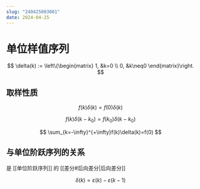 ```yaml
---
slug: "240425003001"
date: 2024-04-25
---
```


# 单位样值序列

$$
\delta(k) := \left\{\begin{matrix}
 1, &k=0 \\
 0, &k\neq0
\end{matrix}\right.
$$

## 取样性质

$$
f(k)\delta(k)=f(0)\delta(k)
$$

$$
f(k)\delta(k-k_0)=f(k_0)\delta(k-k_0)
$$

$$
\sum_{k=-\infty}^{+\infty}f(k)\delta(k)=f(0)
$$

## 与单位阶跃序列的关系

是 [[单位阶跃序列]] 的 [[差分#后向差分|后向差分]]

$$
\delta(k)=\varepsilon(k)-\varepsilon(k-1)
$$
